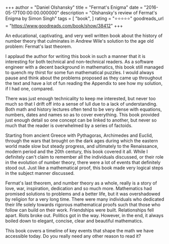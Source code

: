 +++
author = "Daniel Olshansky"
title = "Fermat's Enigma"
date = "2016-05-17T00:00:00.000000"
description = "Olshansky's review of Fermat's Enigma by Simon Singh"
tags = [
    "book",
]
rating = "⭐⭐⭐⭐⭐"
goodreads_url = "https://www.goodreads.com/book/show/38412"
+++

An educational, captivating, and very well written book about the history of number theory that culminates in Andrew Wile's solution to the age old problem: Fermat's last theorem.







I applaud the author for writing this book in such a manner that it is interesting for both technical and non-technical readers. As a software engineer with a decent background in mathematics, this book still managed to quench my thirst for some fun mathematical puzzles. I would always pause and think about the problems proposed as they came up throughout the text and have a lot of fun reading the Appendix to see how my solution, if I had one, compared.







There was just enough technicality to keep me interested, but never too much so that I drift off into a sense of lull due to a lack of understanding. Both math and history lectures often tend to be very dense with equations, numbers, dates and names so as to cover everything. This book provided just enough detail so one concept can be linked to another, but never so much that the reader is overwhelmed by a series of factoids.







Starting from ancient Greece with Pythagoras, Archimedes and Euclid, through the wars that brought on the dark ages during which the eastern world made slow but steady progress, and ultimately to the Renaissance, modern period and the 20th century, this book covered it all. While I definitely can't claim to remember all the individuals discussed, or their role in the evolution of number theory, there were a lot of events that definitely stood out. Just like a mathematical proof, this book made very logical steps in the subject manner discussed.







Fermat's last theorem, and number theory as a whole, really is a story of love, war, inspiration, dedication and so much more. Mathematics had promised solutions to problems and a better life, but it was overshadowed by religion for a very long time. There were many individuals who dedicated their life solely towards rigorous mathematical proofs such that those who follow can build on their work. Friendships were built. Relationships fell apart. Riots broke out. Politics got in the way. However, in the end, it always boiled down to elegant, concise, clear and beautiful mathematics.







This book covers a timeline of key events that shape the math we have accessible today. Do you really need any other reason to read it?
